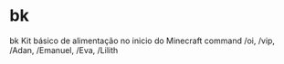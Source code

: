 # bk
bk Kit básico de alimentação no inicio do Minecraft
command /oi, /vip, /Adan, /Emanuel, /Eva, /Lilith
